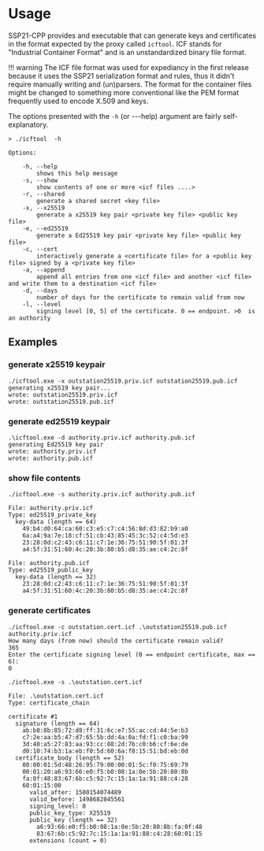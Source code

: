 # Usage

SSP21-CPP provides and executable that can generate keys and certificates in the format expected by the proxy called `icftool`. ICF stands for
"Industrial Container Format" and is an unstandardized binary file format. 

!!! warning 
    The ICF file format was used for expediancy in the first release because it uses the SSP21 serialization format and rules, 
	thus it didn't require manually writing and (un)parsers. The format for the container files might be changed to something more
	conventional like the PEM format frequently used to encode X.509 and keys.

The options presented with the `-h` (or ---help) argument are fairly self-explanatory.

```
> ./icftool  -h

Options:

    -h, --help
        shows this help message
    -s, --show
        show contents of one or more <icf files ....>
    -r, --shared
        generate a shared secret <key file>
    -x, --x25519
        generate a x25519 key pair <private key file> <public key file>
    -e, --ed25519
        generate a Ed25519 key pair <private key file> <public key file>
    -c, --cert
        interactively generate a <certificate file> for a <public key file> signed by a <private key file>
    -a, --append
        append all entries from one <icf file> and another <icf file> and write them to a destination <icf file>
    -d, --days
        number of days for the certificate to remain valid from now
    -l, --level
        signing level [0, 5] of the certificate. 0 == endpoint. >0  is an authority
```

## Examples

### generate x25519 keypair

```
./icftool.exe -x outstation25519.priv.icf outstation25519.pub.icf
generating x25519 key pair...
wrote: outstation25519.priv.icf
wrote: outstation25519.pub.icf
```

### generate ed25519 keypair

```
.\icftool.exe -d authority.priv.icf authority.pub.icf
generating Ed25519 key pair
wrote: authority.priv.icf
wrote: authority.pub.icf
```

### show file contents

```
./icftool.exe -s authority.priv.icf authority.pub.icf

File: authority.priv.icf
Type: ed25519_private_key
  key-data (length == 64)
    49:b4:d0:64:ca:60:c3:e5:c7:c4:56:8d:d3:82:b9:a0
    6a:a4:9a:7e:18:cf:51:cb:43:85:45:3c:52:c4:5d:e3
    23:28:0d:c2:43:c6:11:c7:1e:36:75:51:90:5f:01:3f
    a4:5f:31:51:60:4c:20:3b:80:b5:d8:35:ae:c4:2c:8f

File: authority.pub.icf
Type: ed25519_public_key
  key-data (length == 32)
    23:28:0d:c2:43:c6:11:c7:1e:36:75:51:90:5f:01:3f
    a4:5f:31:51:60:4c:20:3b:80:b5:d8:35:ae:c4:2c:8f
```

### generate certificates

```
./icftool.exe -c outstation.cert.icf .\outstation25519.pub.icf authority.priv.icf
How many days (from now) should the certificate remain valid?
365
Enter the certificate signing level (0 == endpoint certificate, max == 6):
0

./icftool.exe -s .\outstation.cert.icf

File: .\outstation.cert.icf
Type: certificate_chain

certificate #1
  signature (length == 64)
    ab:b8:8b:85:72:d8:ff:31:6c:e7:55:ac:cd:44:5e:b3
    c7:2e:aa:b5:47:d7:65:5b:dd:4a:0a:fd:f1:c0:ba:99
    3d:40:a5:27:83:aa:93:cc:88:2d:7b:c0:b6:cf:6e:de
    d0:10:74:b3:1a:eb:f0:5d:60:6a:f8:15:51:bd:eb:0d
  certificate_body (length == 52)
    00:00:01:5d:48:26:95:79:00:00:01:5c:f0:75:69:79
    00:01:20:a6:93:66:e0:f5:b0:08:1a:0e:5b:20:80:8b
    fa:0f:48:83:67:6b:c5:92:7c:15:1a:1a:91:88:c4:28
    60:01:15:00
      valid_after: 1500154074489
      valid_before: 1498682845561
      signing_level: 0
      public_key_type: X25519
      public_key (length == 32)
        a6:93:66:e0:f5:b0:08:1a:0e:5b:20:80:8b:fa:0f:48
        83:67:6b:c5:92:7c:15:1a:1a:91:88:c4:28:60:01:15
      extensions (count = 0)
```